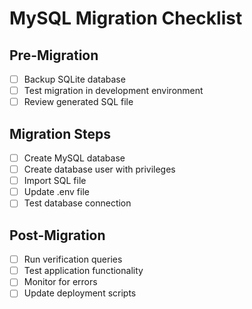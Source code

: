 # MySQL Migration Checklist

## Pre-Migration
- [ ] Backup SQLite database
- [ ] Test migration in development environment
- [ ] Review generated SQL file

## Migration Steps
- [ ] Create MySQL database
- [ ] Create database user with privileges
- [ ] Import SQL file
- [ ] Update .env file
- [ ] Test database connection

## Post-Migration
- [ ] Run verification queries
- [ ] Test application functionality
- [ ] Monitor for errors
- [ ] Update deployment scripts
